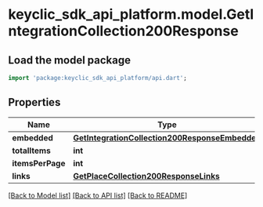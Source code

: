 # keyclic_sdk_api_platform.model.GetIntegrationCollection200Response

## Load the model package
```dart
import 'package:keyclic_sdk_api_platform/api.dart';
```

## Properties
Name | Type | Description | Notes
------------ | ------------- | ------------- | -------------
**embedded** | [**GetIntegrationCollection200ResponseEmbedded**](GetIntegrationCollection200ResponseEmbedded.md) |  | [optional] 
**totalItems** | **int** |  | [optional] 
**itemsPerPage** | **int** |  | [optional] 
**links** | [**GetPlaceCollection200ResponseLinks**](GetPlaceCollection200ResponseLinks.md) |  | 

[[Back to Model list]](../README.md#documentation-for-models) [[Back to API list]](../README.md#documentation-for-api-endpoints) [[Back to README]](../README.md)


